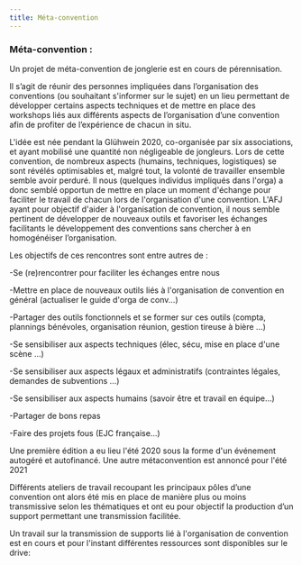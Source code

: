 ```yaml
---
title: Méta-convention
---
```


### Méta-convention :

Un projet de méta-convention de jonglerie est en cours de pérennisation.

 Il s’agit de réunir des personnes impliquées dans l’organisation des conventions (ou souhaitant s'informer sur le sujet) en un lieu permettant de développer certains aspects techniques et de mettre en place des workshops liés aux différents aspects de l’organisation d’une convention afin de profiter de l’expérience de chacun in situ.

L'idée est née pendant la Glühwein 2020, co-organisée par six associations, et ayant mobilisé une quantité non négligeable de jongleurs.
Lors de cette convention, de nombreux aspects (humains, techniques, logistiques) se sont révélés optimisables et, malgré tout, la volonté de travailler ensemble semble avoir perduré. Il nous (quelques individus impliqués dans l'orga) a donc semblé opportun de mettre en place un moment d'échange pour faciliter le travail de chacun lors de l'organisation d'une convention.
L'AFJ ayant pour objectif d'aider à l'organisation de convention, il nous semble pertinent de développer de nouveaux outils et favoriser les échanges facilitants le développement des conventions sans chercher à en homogénéiser l’organisation.


Les objectifs de ces rencontres sont entre autres de :

-Se (re)rencontrer pour faciliter les échanges entre nous

-Mettre en place de nouveaux outils liés à l'organisation de convention en général (actualiser le guide d'orga de conv...)

-Partager des outils fonctionnels et se former sur ces outils (compta, plannings bénévoles, organisation réunion, gestion tireuse à bière ...)

-Se sensibiliser aux aspects techniques (élec, sécu, mise en place d'une scène ...)

-Se sensibiliser aux aspects légaux et administratifs (contraintes légales, demandes de subventions ...)

-Se sensibiliser aux aspects humains (savoir être et travail en équipe...)

-Partager de bons repas

-Faire des projets fous (EJC française...)



Une première édition a eu lieu l'été 2020 sous la forme d'un événement autogéré et autofinancé. Une autre métaconvention est annoncé pour l'été 2021 

Différents ateliers de travail recoupant les principaux pôles d’une convention ont alors été mis en place de manière plus ou moins transmissive selon les thématiques et ont eu pour objectif la production d’un support permettant une transmission facilitée.

Un travail sur la transmission de supports lié à l'organisation de convention est en cours et pour l'instant différentes ressources sont disponibles sur le drive: 